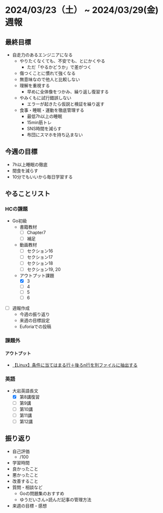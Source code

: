 # 2024/03/23（土） ~ 2024/03/29(金) 週報

## 最終目標

- 自走力のあるエンジニアになる
  - やりたくなくても、不安でも、とにかくやる
    - ただ「やるかどうか」で差がつく
  - 傷つくことに慣れて強くなる
  - 無意味なので他人と比較しない
  - 理解を重視する
    - 早めに全体像をつかみ、繰り返し復習する
  - やみくもに試行錯誤しない
    - エラーが起きたら仮説と検証を繰り返す
  - 食事・睡眠・運動を徹底管理する
    - 最低7h以上の睡眠
    - 15min筋トレ
    - SNS時間を減らす
    - 布団にスマホを持ち込まない

## 今週の目標

- 7h以上睡眠の徹底
- 間食を減らす
- 10分でもいいから毎日学習する

## やることリスト

### HCの課題

- Go初級
  - 書籍教材
    - [ ] Chapter7
    - [ ] 補足
  - 動画教材
    - [ ] セクション16
    - [ ] セクション17
    - [ ] セクション18
    - [ ] セクション19, 20
  - アウトプット課題
    - [x] 3
    - [ ] 4
    - [ ] 5
    - [ ] 6

- [ ] 週報作成
  - 今週の振り返り
  - 来週の目標設定
  - Euforiaでの投稿

### 課題外

#### アウトプット

- [【Linux】条件に当てはまる行＋後ろn行を別ファイルに抽出する](https://qiita.com/wsigma21/items/8f2e43abfffe45701a88)

### 英語

- 大岩英語長文
  - [x] 第8講復習
  - [ ] 第9講
  - [ ] 第10講
  - [ ] 第11講
  - [ ] 第12講

## 振り返り

- 自己評価
  - /100
- 学習時間
- 良かったこと
- 悪かったこと
- 改善すること
- 質問・相談など
  - Goの問題集のおすすめ
  - ゆうだいさん>読んだ記事の管理方法
- 来週の目標・感想
